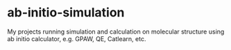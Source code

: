 # ab-initio-simulation
My projects running simulation and calculation on molecular structure using ab initio calculator, e.g. GPAW, QE, Catlearn, etc.
